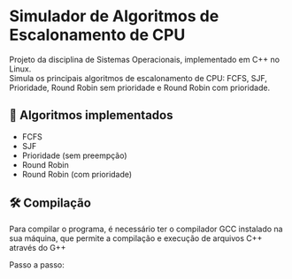 # Simulador de Algoritmos de Escalonamento de CPU

Projeto da disciplina de Sistemas Operacionais, implementado em C++ no Linux.  
Simula os principais algoritmos de escalonamento de CPU: FCFS, SJF, Prioridade, Round Robin sem prioridade e Round Robin com prioridade.

## 🧱 Algoritmos implementados
- FCFS
- SJF
- Prioridade (sem preempção)
- Round Robin
- Round Robin (com prioridade)

## 🛠️ Compilação

Para compilar o programa, é necessário ter o compilador GCC instalado na sua máquina, que permite a compilação e execução de arquivos C++ através do G++

Passo a passo:

